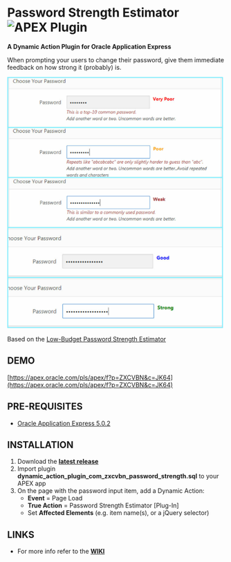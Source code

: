 # Password Strength Estimator ![APEX Plugin](https://cdn.rawgit.com/Dani3lSun/apex-github-badges/b7e95341/badges/apex-plugin-badge.svg)
**A Dynamic Action Plugin for Oracle Application Express**

When prompting your users to change their password, give them immediate feedback on how strong it (probably) is.

![](https://raw.githubusercontent.com/jeffreykemp/jk64-plugin-passwordstrength/master/src/preview.png)

Based on the [Low-Budget Password Strength Estimator](https://github.com/dropbox/zxcvbn)

## DEMO ##

[https://apex.oracle.com/pls/apex/f?p=ZXCVBN&c=JK64](https://apex.oracle.com/pls/apex/f?p=ZXCVBN&c=JK64)

## PRE-REQUISITES ##

* [Oracle Application Express 5.0.2](https://apex.oracle.com)

## INSTALLATION ##

1. Download the **[latest release](https://github.com/jeffreykemp/jk64-plugin-passwordstrength/releases/latest)**
2. Import plugin **dynamic_action_plugin_com_zxcvbn_password_strength.sql** to your APEX app
3. On the page with the password input item, add a Dynamic Action:
      * **Event** = Page Load
      * **True Action** = Password Strength Estimator [Plug-In]
      * Set **Affected Elements** (e.g. item name(s), or a jQuery selector)

## LINKS ##

* For more info refer to the **[WIKI](https://github.com/jeffreykemp/jk64-plugin-passwordstrength/wiki)**
